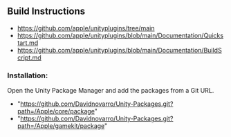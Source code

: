 ## Build Instructions
* https://github.com/apple/unityplugins/tree/main
* https://github.com/apple/unityplugins/blob/main/Documentation/Quickstart.md
* https://github.com/apple/unityplugins/blob/main/Documentation/BuildScript.md



### Installation:
Open the Unity Package Manager and add the packages from a Git URL. 
* "https://github.com/Davidnovarro/Unity-Packages.git?path=/Apple/core/package"
* "https://github.com/Davidnovarro/Unity-Packages.git?path=/Apple/gamekit/package"